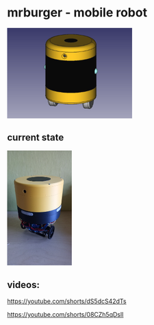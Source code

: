 # mrburger - mobile robot

<img src="resources/freecad_model.png" alt="freecad" width=58%/>

## current state

<!-- <img src="resources/IMG_20241204_015451.jpg" alt="currentstate" width=30%/> -->
<img src="resources/IMG_20241213_090648.jpg" alt="currentstate" width=30%/>

## videos: 

https://youtube.com/shorts/dS5dcS42dTs

https://youtube.com/shorts/08CZh5qDslI
